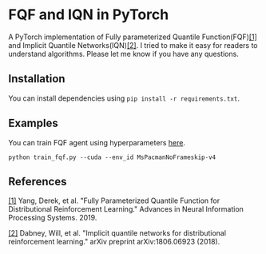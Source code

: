 # FQF and IQN in PyTorch

A PyTorch implementation of Fully parameterized Quantile Function(FQF)[[1]](https://arxiv.org/abs/1911.02140) and Implicit Quantile Networks(IQN)[[2]](https://arxiv.org/abs/1806.06923). I tried to make it easy for readers to understand algorithms. Please let me know if you have any questions.

## Installation
You can install dependencies using `pip install -r requirements.txt`.

## Examples
You can train FQF agent using hyperparameters [here](https://github.com/ku2482/fqf.pytorch/blob/master/config/fqf.yaml).

```
python train_fqf.py --cuda --env_id MsPacmanNoFrameskip-v4
```

## References
[[1]](https://arxiv.org/abs/1911.02140) Yang, Derek, et al. "Fully Parameterized Quantile Function for Distributional Reinforcement Learning." Advances in Neural Information Processing Systems. 2019.

[[2]](https://arxiv.org/abs/1806.06923) Dabney, Will, et al. "Implicit quantile networks for distributional reinforcement learning." arXiv preprint arXiv:1806.06923 (2018).
